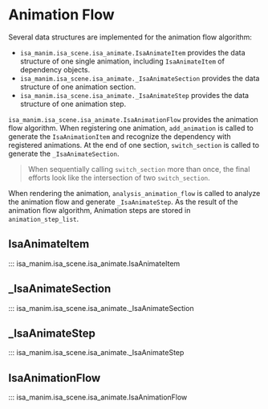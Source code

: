 # Animation Flow

Several data structures are implemented for the animation flow algorithm:

- `isa_manim.isa_scene.isa_animate.IsaAnimateItem` provides the data structure of one single animation, including `IsaAnimateItem` of dependency objects.
- `isa_manim.isa_scene.isa_animate._IsaAnimateSection` provides the data structure of one animation section.
- `isa_manim.isa_scene.isa_animate._IsaAnimateStep` provides the data structure of one animation step.

`isa_manim.isa_scene.isa_animate.IsaAnimationFlow` provides the animation flow algorithm. When registering one animation, `add_animation` is called to generate the `IsaAnimationItem` and recognize the dependency with registered animations. At the end of one section, `switch_section` is called to generate the `_IsaAnimateSection`.

> When sequentially calling `switch_section` more than once, the final efforts look like the intersection of two `switch_section`.

When rendering the animation, `analysis_animation_flow` is called to analyze the animation flow and generate `_IsaAnimateStep`. As the result of the animation flow algorithm, Animation steps are stored in `animation_step_list`.

## IsaAnimateItem

::: isa_manim.isa_scene.isa_animate.IsaAnimateItem

## _IsaAnimateSection

::: isa_manim.isa_scene.isa_animate._IsaAnimateSection

## _IsaAnimateStep

::: isa_manim.isa_scene.isa_animate._IsaAnimateStep

## IsaAnimationFlow

::: isa_manim.isa_scene.isa_animate.IsaAnimationFlow
